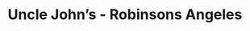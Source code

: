 ---
title: "Uncle John’s - Robinsons Angeles"
url: /angeles-city/uncle-johns-robinsons-angeles/
shop: Lebensmittel
---
